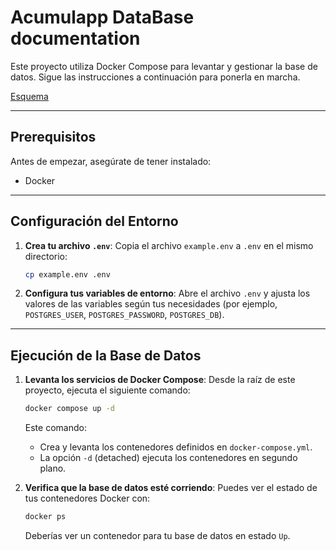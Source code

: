 # Acumulapp DataBase documentation

Este proyecto utiliza Docker Compose para levantar y gestionar la base de datos. Sigue las instrucciones a continuación para ponerla en marcha.

[Esquema](https://www.drawdb.app/editor?shareId=7bb160a26ba3451c3e91f481b80938af)

---

## Prerequisitos

Antes de empezar, asegúrate de tener instalado:

- Docker

---

## Configuración del Entorno

1.  **Crea tu archivo `.env`**:
    Copia el archivo `example.env` a `.env` en el mismo directorio:

    ```bash
    cp example.env .env
    ```

2.  **Configura tus variables de entorno**:
    Abre el archivo `.env` y ajusta los valores de las variables según tus necesidades (por ejemplo, `POSTGRES_USER`, `POSTGRES_PASSWORD`, `POSTGRES_DB`).

---

## Ejecución de la Base de Datos

1.  **Levanta los servicios de Docker Compose**:
    Desde la raíz de este proyecto, ejecuta el siguiente comando:

    ```bash
    docker compose up -d
    ```

    Este comando:

    - Crea y levanta los contenedores definidos en `docker-compose.yml`.
    - La opción `-d` (detached) ejecuta los contenedores en segundo plano.

2.  **Verifica que la base de datos esté corriendo**:
    Puedes ver el estado de tus contenedores Docker con:

    ```bash
    docker ps
    ```

    Deberías ver un contenedor para tu base de datos en estado `Up`.
